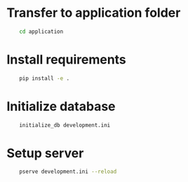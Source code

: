 # Transfer to application folder

```sh
    cd application
```

# Install requirements

```sh
    pip install -e .
```

# Initialize database

```sh
    initialize_db development.ini
```

# Setup server

```sh
    pserve development.ini --reload
```
